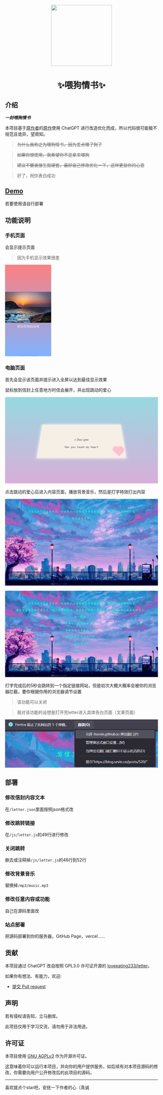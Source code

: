 <p align="center">
  <a href="https://itsevin.github.io/LoveLetter/"><img src="https://raw.githubusercontent.com/itsevin/LoveLetter/main/favicon.ico" width="200" height="200" alt=""></a>
</p>

<div align="center">
    <h1 align="center">✨喂狗情书✨</h1>
</div>

## 介绍

***一封~~喂狗~~情书***

本项目基于[原作者](https://github.com/loveeating233)的[原作](https://github.com/loveeating233/letter)使用 ChatGPT 进行改造优化而成，所以代码很可能极不规范且诡异，望周知。

> ~~为什么我称之为喂狗情书，因为差点喂了狗了~~

> ~~如果你想使用，我希望你不是拿来喂狗~~

> ~~建议不要直接生搬硬套，最好自己修改优化一下，这样更显你的心意~~

> 好了，祝你表白成功

## [Demo](https://itsevin.github.io/LoveLetter/)

若要使用请自行部署

## 功能说明

### 手机页面

会显示提示页面

> 因为手机显示效果很差

<img src="https://raw.githubusercontent.com/itsevin/LoveLetter/main/img/mobile.jpg" height="300" />

### 电脑页面

首先会显示该页面并提示进入全屏以达到最佳显示效果

[](https://raw.githubusercontent.com/itsevin/LoveLetter/main/img/1.png)

鼠标放到信封上任意地方时信会展开，并出现跳动的爱心

![](https://raw.githubusercontent.com/itsevin/LoveLetter/main/img/2.png)

点击跳动的爱心后进入内容页面，播放背景音乐，然后是打字特效打出内容

![](https://raw.githubusercontent.com/itsevin/LoveLetter/main/img/3.png)

![](https://raw.githubusercontent.com/itsevin/LoveLetter/main/img/4.png)

打字完成后的5秒会跳转到一个指定链接网站，但是初次大概大概率会被你的浏览器拦截，要你根据你用的浏览器调节设置

> 该功能可以关闭

> 我对该功能的设想是打开完letter进入具体告白页面（文章页面）

![](https://raw.githubusercontent.com/itsevin/LoveLetter/main/img/5.png)

## 部署

### 修改信封内容文本

在`/letter.json`里面按照json格式改

### 修改跳转链接

在`/js/letter.js`的49行进行修改

### 关闭跳转

删去或注释掉`/js/letter.js`的46行到52行

### 修改背景音乐

替换掉`/mp3/music.mp3`

### 修改任意内容或功能

自己在源码里面改

### 站点部署

把源码部署到你的服务器，GitHub Page，vercel……

## 贡献

本项目通过 ChatGPT 改自按照 GPL3.0 许可证开源的 [loveeating233/letter](https://github.com/loveeating233/letter)。

如果你有想法、有能力，欢迎:
- [提交 Pull request](https://github.com/itsevin/LoveLetter/pulls)

## 声明

若有侵权请告知，立马删库。

此项目仅用于学习交流，请勿用于非法用途。

## 许可证

本项目使用 [GNU AGPLv3](https://choosealicense.com/licenses/agpl-3.0/) 作为开源许可证。

这意味着你可以运行本项目，并向你的用户提供服务，如后续有对本项目源码的修改，你需要向用户公开修改后的此项目的源码。

---

喜欢就点个star吧，安抚一下作者的心（真诚